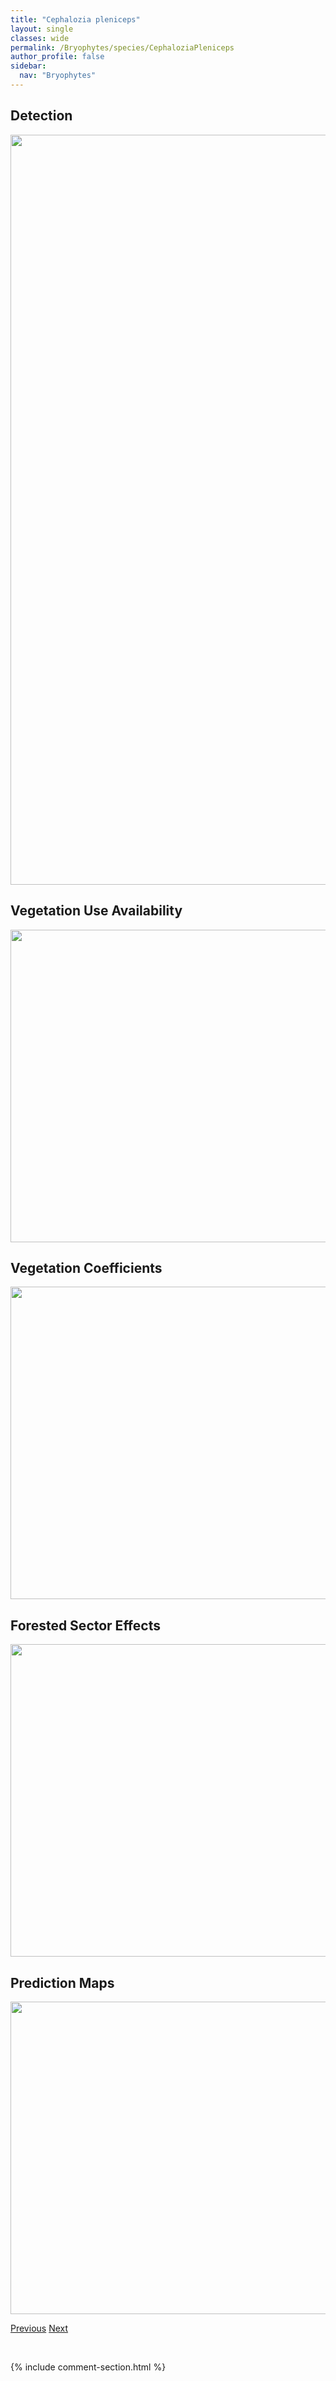 ```yaml
---
title: "Cephalozia pleniceps"
layout: single
classes: wide
permalink: /Bryophytes/species/CephaloziaPleniceps
author_profile: false
sidebar:
  nav: "Bryophytes"
---
```


<h2>Detection</h2>

<a href="https://drive.google.com/uc?export=view&id=1IZAWWE-s9CoswQHkM0ZQG7GAMQ_VAI0A">
<img src="https://drive.google.com/uc?export=view&id=1IZAWWE-s9CoswQHkM0ZQG7GAMQ_VAI0A" height = "1200" width = "800">
</a>


<h2>Vegetation Use Availability</h2>

<a href="https://drive.google.com/uc?export=view&id=1Gwj7C9SjjeululSawolKPd0rIFoECiwP">
<img src="https://drive.google.com/uc?export=view&id=1Gwj7C9SjjeululSawolKPd0rIFoECiwP" height = "500" width = "1000">
</a>


<h2>Vegetation Coefficients</h2>

<a href="https://drive.google.com/uc?export=view&id=1xWJxQRbPR0PD4TYbcPJ3-nwETlAQksYr">
<img src="https://drive.google.com/uc?export=view&id=1xWJxQRbPR0PD4TYbcPJ3-nwETlAQksYr" height = "500" width = "1000">
</a>


<h2>Forested Sector Effects</h2>

<a href="https://drive.google.com/uc?export=view&id=1lyedNGzNvpCdbHgA63uup0I2znkizMi5">
<img src="https://drive.google.com/uc?export=view&id=1lyedNGzNvpCdbHgA63uup0I2znkizMi5" height = "500" width = "1000">
</a>


<h2>Prediction Maps</h2>

<a href="https://drive.google.com/uc?export=view&id=1XLZsm4ts-cEezgdbrvCuzjuWe50Nv-v_">
<img src="https://drive.google.com/uc?export=view&id=1XLZsm4ts-cEezgdbrvCuzjuWe50Nv-v_" height = "500" width = "1000">
</a>


<a href="/DevelopmentWebsite/Bryophytes/species/PolytrichumPiliferum" class="pagination--pager" title="Polytrichum piliferum">Previous</a> <a href="/DevelopmentWebsite/Bryophytes/species/CalypogeiaNeesiana" class="pagination--pager" title="Calypogeia neesiana">Next</a>

<p>&nbsp;</p>

{% include comment-section.html %}
